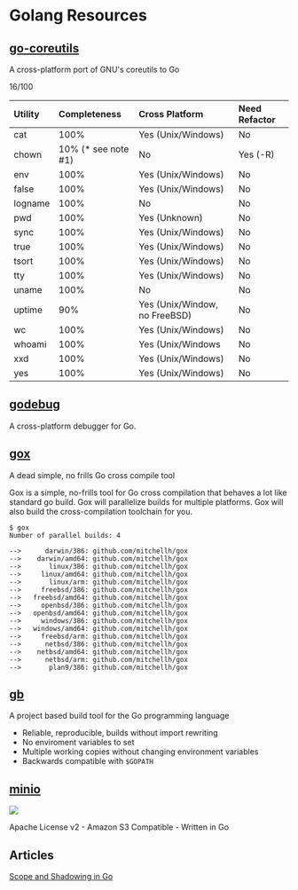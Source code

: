 # Golang Resources

## [go-coreutils](https://github.com/EricLagerg/go-coreutils)

A cross-platform port of GNU's coreutils to Go

16/100

| Utility | Completeness   | Cross Platform      | Need Refactor|
|:--------|:---------------|:--------------------|:-------------|
| cat     | 100%           | Yes (Unix/Windows)  | No           |
| chown   | 10% (* see note #1) | No             | Yes (-R)     |
| env     | 100%           | Yes (Unix/Windows)  | No           |
| false   | 100%           | Yes (Unix/Windows)  | No           |
| logname | 100%           | No                  | No           |
| pwd     | 100%           | Yes (Unknown)       | No           |
| sync    | 100%           | Yes (Unix/Windows)  | No           |
| true    | 100%           | Yes (Unix/Windows)  | No           |
| tsort   | 100%           | Yes (Unix/Windows)  | No           |
| tty     | 100%           | Yes (Unix/Windows)  | No           |
| uname   | 100%           | No                  | No           |
| uptime  | 90%            | Yes (Unix/Window, no FreeBSD)   | No           |
| wc      | 100%           | Yes (Unix/Windows)  | No           |
| whoami  | 100%           | Yes (Unix/Windows   | No           |
| xxd     | 100%           | Yes (Unix/Windows)  | No           |
| yes     | 100%           | Yes (Unix/Windows)  | No           |


## [godebug](https://github.com/mailgun/godebug)

A cross-platform debugger for Go.


## [gox](https://github.com/mitchellh/gox)

A dead simple, no frills Go cross compile tool

Gox is a simple, no-frills tool for Go cross compilation that behaves a lot like standard go build. Gox will parallelize builds for multiple platforms. Gox will also build the cross-compilation toolchain for you.

```text
$ gox
Number of parallel builds: 4

-->      darwin/386: github.com/mitchellh/gox
-->    darwin/amd64: github.com/mitchellh/gox
-->       linux/386: github.com/mitchellh/gox
-->     linux/amd64: github.com/mitchellh/gox
-->       linux/arm: github.com/mitchellh/gox
-->     freebsd/386: github.com/mitchellh/gox
-->   freebsd/amd64: github.com/mitchellh/gox
-->     openbsd/386: github.com/mitchellh/gox
-->   openbsd/amd64: github.com/mitchellh/gox
-->     windows/386: github.com/mitchellh/gox
-->   windows/amd64: github.com/mitchellh/gox
-->     freebsd/arm: github.com/mitchellh/gox
-->      netbsd/386: github.com/mitchellh/gox
-->    netbsd/amd64: github.com/mitchellh/gox
-->      netbsd/arm: github.com/mitchellh/gox
-->       plan9/386: github.com/mitchellh/gox
```

## [gb](http://getgb.io/)

A project based build tool for the Go programming language

- Reliable, reproducible, builds without import rewriting
- No enviroment variables to set
- Multiple working copies without changing environment variables
- Backwards compatible with `$GOPATH`


## [minio](https://minio.io/)

![](https://minio.io/img/logo.svg)

Apache License v2 - Amazon S3 Compatible - Written in Go

## Articles

[Scope and Shadowing in Go](http://blog.charmes.net/2015/06/scope-and-shadowing-in-go.html)

